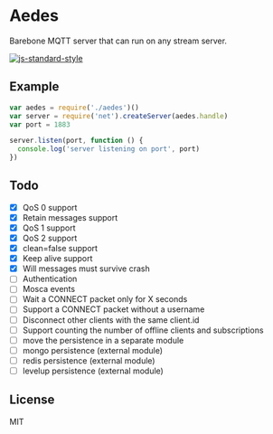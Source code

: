 # Aedes

Barebone MQTT server that can run on any stream server.

[![js-standard-style](https://cdn.rawgit.com/feross/standard/master/badge.svg)](https://github.com/feross/standard)

## Example

```js
var aedes = require('./aedes')()
var server = require('net').createServer(aedes.handle)
var port = 1883

server.listen(port, function () {
  console.log('server listening on port', port)
})
```

## Todo

* [x] QoS 0 support
* [x] Retain messages support
* [x] QoS 1 support
* [x] QoS 2 support
* [x] clean=false support
* [x] Keep alive support
* [x] Will messages must survive crash
* [ ] Authentication
* [ ] Mosca events
* [ ] Wait a CONNECT packet only for X seconds
* [ ] Support a CONNECT packet without a username
* [ ] Disconnect other clients with the same client.id
* [ ] Support counting the number of offline clients and subscriptions
* [ ] move the persistence in a separate module
* [ ] mongo persistence (external module)
* [ ] redis persistence (external module)
* [ ] levelup persistence (external module)

## License

MIT
